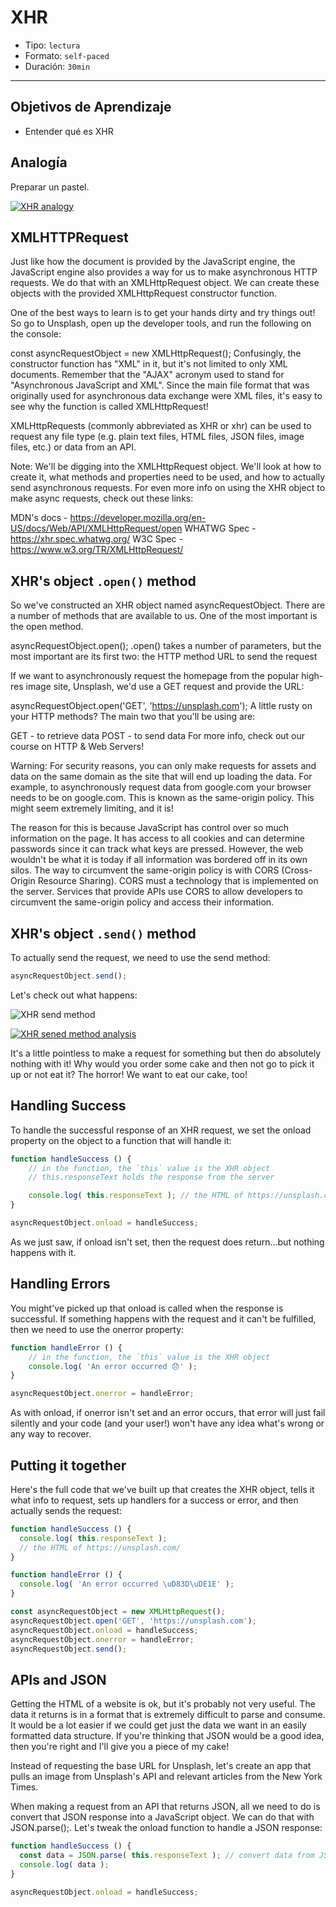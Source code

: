 # XHR

- Tipo: `lectura`
- Formato: `self-paced`
- Duración: `30min`

***

## Objetivos de Aprendizaje

- Entender qué es XHR

## Analogía

Preparar un pastel.

[![XHR analogy](https://img.youtube.com/vi/9-_O_0gfVHo/0.jpg)](https://youtu.be/9-_O_0gfVHo)

## XMLHTTPRequest

Just like how the document is provided by the JavaScript engine, the JavaScript engine also provides a way for us to make asynchronous HTTP requests. We do that with an XMLHttpRequest object. We can create these objects with the provided XMLHttpRequest constructor function.

One of the best ways to learn is to get your hands dirty and try things out! So go to Unsplash, open up the developer tools, and run the following on the console:

const asyncRequestObject = new XMLHttpRequest();
Confusingly, the constructor function has "XML" in it, but it's not limited to only XML documents. Remember that the "AJAX" acronym used to stand for "Asynchronous JavaScript and XML". Since the main file format that was originally used for asynchronous data exchange were XML files, it's easy to see why the function is called XMLHttpRequest!

XMLHttpRequests (commonly abbreviated as XHR or xhr) can be used to request any file type (e.g. plain text files, HTML files, JSON files, image files, etc.) or data from an API.

Note: We'll be digging into the XMLHttpRequest object. We'll look at how to create it, what methods and properties need to be used, and how to actually send asynchronous requests. For even more info on using the XHR object to make async requests, check out these links:

MDN's docs - https://developer.mozilla.org/en-US/docs/Web/API/XMLHttpRequest/open
WHATWG Spec - https://xhr.spec.whatwg.org/
W3C Spec - https://www.w3.org/TR/XMLHttpRequest/

## XHR's object `.open()` method

So we've constructed an XHR object named asyncRequestObject. There are a number of methods that are available to us. One of the most important is the open method.

asyncRequestObject.open();
.open() takes a number of parameters, but the most important are its first two: the HTTP method URL to send the request

If we want to asynchronously request the homepage from the popular high-res image site, Unsplash, we'd use a GET request and provide the URL:

asyncRequestObject.open('GET', 'https://unsplash.com');
A little rusty on your HTTP methods?
The main two that you'll be using are:

GET - to retrieve data
POST - to send data
For more info, check out our course on HTTP & Web Servers!

Warning: For security reasons, you can only make requests for assets and data on the same domain as the site that will end up loading the data. For example, to asynchronously request data from google.com your browser needs to be on google.com. This is known as the same-origin policy. This might seem extremely limiting, and it is!

The reason for this is because JavaScript has control over so much information on the page. It has access to all cookies and can determine passwords since it can track what keys are pressed. However, the web wouldn't be what it is today if all information was bordered off in its own silos. The way to circumvent the same-origin policy is with CORS (Cross-Origin Resource Sharing). CORS must a technology that is implemented on the server. Services that provide APIs use CORS to allow developers to circumvent the same-origin policy and access their information.

## XHR's object `.send()` method

To actually send the request, we need to use the send method:

```javascript
asyncRequestObject.send();
```

Let's check out what happens:

![XHR send method](https://d17h27t6h515a5.cloudfront.net/topher/2017/August/59938614_ud109-l1-send-xhr-request-1/ud109-l1-send-xhr-request-1.gif)

[![XHR sened method analysis](https://img.youtube.com/vi/m9C0LJoWhOE/0.jpg)](https://youtu.be/m9C0LJoWhOE)

It's a little pointless to make a request for something but then do absolutely nothing with it! Why would you order some cake and then not go to pick it up or not eat it? The horror! We want to eat our cake, too!

## Handling Success

To handle the successful response of an XHR request, we set the onload property on the object to a function that will handle it:

```javascript
function handleSuccess () {
    // in the function, the `this` value is the XHR object
    // this.responseText holds the response from the server

    console.log( this.responseText ); // the HTML of https://unsplash.com/
}

asyncRequestObject.onload = handleSuccess;
```

As we just saw, if onload isn't set, then the request does return...but nothing happens with it.

## Handling Errors

You might've picked up that onload is called when the response is successful. If something happens with the request and it can't be fulfilled, then we need to use the onerror property:

```javascript
function handleError () {
    // in the function, the `this` value is the XHR object
    console.log( 'An error occurred 😞' );
}

asyncRequestObject.onerror = handleError;
```

As with onload, if onerror isn't set and an error occurs, that error will just fail silently and your code (and your user!) won't have any idea what's wrong or any way to recover.

## Putting it together

Here's the full code that we've built up that creates the XHR object, tells it what info to request, sets up handlers for a success or error, and then actually sends the request:

```javascript
function handleSuccess () { 
  console.log( this.responseText ); 
  // the HTML of https://unsplash.com/
}

function handleError () { 
  console.log( 'An error occurred \uD83D\uDE1E' );
}

const asyncRequestObject = new XMLHttpRequest();
asyncRequestObject.open('GET', 'https://unsplash.com');
asyncRequestObject.onload = handleSuccess;
asyncRequestObject.onerror = handleError;
asyncRequestObject.send();
```

## APIs and JSON

Getting the HTML of a website is ok, but it's probably not very useful. The data it returns is in a format that is extremely difficult to parse and consume. It would be a lot easier if we could get just the data we want in an easily formatted data structure. If you're thinking that JSON would be a good idea, then you're right and I'll give you a piece of my cake!

Instead of requesting the base URL for Unsplash, let's create an app that pulls an image from Unsplash's API and relevant articles from the New York Times.

When making a request from an API that returns JSON, all we need to do is convert that JSON response into a JavaScript object. We can do that with JSON.parse();. Let's tweak the onload function to handle a JSON response:

```javascript
function handleSuccess () {
  const data = JSON.parse( this.responseText ); // convert data from JSON to a JavaScript object
  console.log( data );
}

asyncRequestObject.onload = handleSuccess;
```